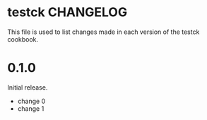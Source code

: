 # testck CHANGELOG

This file is used to list changes made in each version of the testck cookbook.

# 0.1.0

Initial release.

- change 0
- change 1

